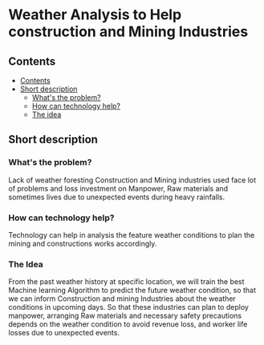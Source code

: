 # Weather Analysis to Help construction and Mining Industries
## Contents
  - [Contents](#contents)
  - [Short description](#short-description)
    - [What's the problem?](#whats-the-problem)
    - [How can technology help?](#how-can-technology-help)
    - [The idea](#the-idea)

## Short description
### What's the problem?

Lack of weather foresting Construction and Mining industries used face lot of problems and loss investment on Manpower, Raw materials and sometimes lives due to unexpected events during heavy rainfalls.

### How can technology help?
Technology can help in analysis the feature weather conditions to plan the mining and constructions works accordingly.
### The Idea 
From the past weather history at specific location, we will train the best Machine learning Algorithm to predict the future weather condition, so that we can inform Construction and mining Industries about the weather conditions in upcoming days.
	So that these industries can plan to deploy manpower, arranging Raw materials and necessary safety precautions depends on the weather condition to avoid revenue loss, and worker life losses due to unexpected events.
